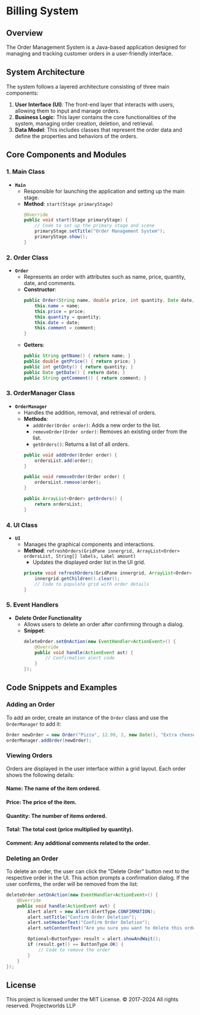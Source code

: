 # Billing System

## Overview

The Order Management System is a Java-based application designed for managing and tracking customer orders in a user-friendly interface. 
## System Architecture

The system follows a layered architecture consisting of three main components:

1. **User Interface (UI)**: The front-end layer that interacts with users, allowing them to input and manage orders.
2. **Business Logic**: This layer contains the core functionalities of the system, managing order creation, deletion, and retrieval.
3. **Data Model**: This includes classes that represent the order data and define the properties and behaviors of the orders.

## Core Components and Modules

### 1. Main Class

- **`Main`**
  - Responsible for launching the application and setting up the main stage.
  - **Method**: `start(Stage primaryStage)`
    ```java
    @Override
    public void start(Stage primaryStage) {
        // Code to set up the primary stage and scene
        primaryStage.setTitle("Order Management System");
        primaryStage.show();
    }
    ```

### 2. Order Class

- **`Order`**
  - Represents an order with attributes such as name, price, quantity, date, and comments.
  - **Constructor**:
    ```java
    public Order(String name, double price, int quantity, Date date, String comment) {
        this.name = name;
        this.price = price;
        this.quantity = quantity;
        this.date = date;
        this.comment = comment;
    }
    ```
  - **Getters**:
    ```java
    public String getName() { return name; }
    public double getPrice() { return price; }
    public int getQnty() { return quantity; }
    public Date getDate() { return date; }
    public String getComment() { return comment; }
    ```

### 3. OrderManager Class

- **`OrderManager`**
  - Handles the addition, removal, and retrieval of orders.
  - **Methods**:
    - `addOrder(Order order)`: Adds a new order to the list.
    - `removeOrder(Order order)`: Removes an existing order from the list.
    - `getOrders()`: Returns a list of all orders.
    ```java
    public void addOrder(Order order) {
        ordersList.add(order);
    }

    public void removeOrder(Order order) {
        ordersList.remove(order);
    }

    public ArrayList<Order> getOrders() {
        return ordersList;
    }
    ```

### 4. UI Class

- **`UI`**
  - Manages the graphical components and interactions.
  - **Method**: `refreshOrders(GridPane innergrid, ArrayList<Order> ordersList, String[] labels, Label amount)`
    - Updates the displayed order list in the UI grid.
    ```java
    private void refreshOrders(GridPane innergrid, ArrayList<Order> ordersList, String[] labels, Label amount) {
        innergrid.getChildren().clear();
        // Code to populate grid with order details
    }
    ```

### 5. Event Handlers

- **Delete Order Functionality**
  - Allows users to delete an order after confirming through a dialog.
  - **Snippet**:
    ```java
    deleteOrder.setOnAction(new EventHandler<ActionEvent>() {
        @Override
        public void handle(ActionEvent avt) {
            // Confirmation alert code
        }
    });
    ```

## Code Snippets and Examples

### Adding an Order

To add an order, create an instance of the `Order` class and use the `OrderManager` to add it:

```java
Order newOrder = new Order("Pizza", 12.99, 2, new Date(), "Extra cheese");
orderManager.addOrder(newOrder);
```

### Viewing Orders
Orders are displayed in the user interface within a grid layout. Each order shows the following details:

#### Name: The name of the item ordered.
#### Price: The price of the item.
#### Quantity: The number of items ordered.
#### Total: The total cost (price multiplied by quantity).
#### Comment: Any additional comments related to the order.

### Deleting an Order
To delete an order, the user can click the "Delete Order" button next to the respective order in the UI. This action prompts a confirmation dialog. If the user confirms, the order will be removed from the list:
``` java
deleteOrder.setOnAction(new EventHandler<ActionEvent>() {
    @Override
    public void handle(ActionEvent avt) {
        Alert alert = new Alert(AlertType.CONFIRMATION);
        alert.setTitle("Confirm Order Deletion");
        alert.setHeaderText("Confirm Order Deletion");
        alert.setContentText("Are you sure you want to delete this order?");

        Optional<ButtonType> result = alert.showAndWait();
        if (result.get() == ButtonType.OK) {
            // Code to remove the order
        }
    }
});
```
## License
This project is licensed under the MIT License.
© 2017-2024 All rights reserved. Projectworlds LLP
